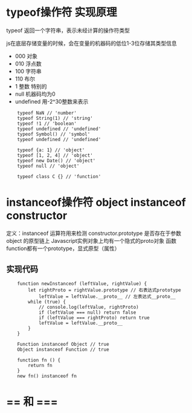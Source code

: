 # typeof操作符 实现原理

typeof 返回一个字符串，表示未经计算的操作符类型

js在底层存储变量的时候，会在变量的机器码的低位1-3位存储其类型信息
- 000 对象
- 010 浮点数
- 100 字符串
- 110 布尔
- 1   整数
特别的
- null 机器码均为0
- undefined 用-2^30整数来表示
```
    typeof NaN // 'number'
    typeof String(1) // 'string'
    typeof !1 // 'boolean'
    typeof undefined // 'undefined'
    typeof Symbol() // 'symbol'
    typeof undefined // 'undefined'

    typeof {a: 1} // 'object'
    typeof [1, 2, 4] // 'object'
    typeof new Date() // 'object'
    typeof null // 'object'

    typeof class C {} // 'function'
```


# instanceof操作符 object instanceof constructor
定义：instanceof 运算符用来检测 constructor.prototype 是否存在于参数 object 的原型链上
Javascript实例对象上均有一个隐式的proto对象
函数function都有一个prototype，显式原型（属性）
## 实现代码
```
    function newInstanceof (leftValue, rightValue) {
        let rightProto = rightValue.prototype // 右表达式prototype
            leftValue = leftValue.__proto__ // 左表达式__proto__
        while (true) {
            // console.log(leftValue, rightProto)
            if (leftValue === null) return false
            if (leftValue === rightProto) return true
            leftValue = leftValue.__proto__
        }   
    }
```

```
    Function instanceof Object // true
    Object instanceof Function // true
```
```
    function fn () {
        return fn
    }
    new fn() instanceof fn
```

# == 和 ===